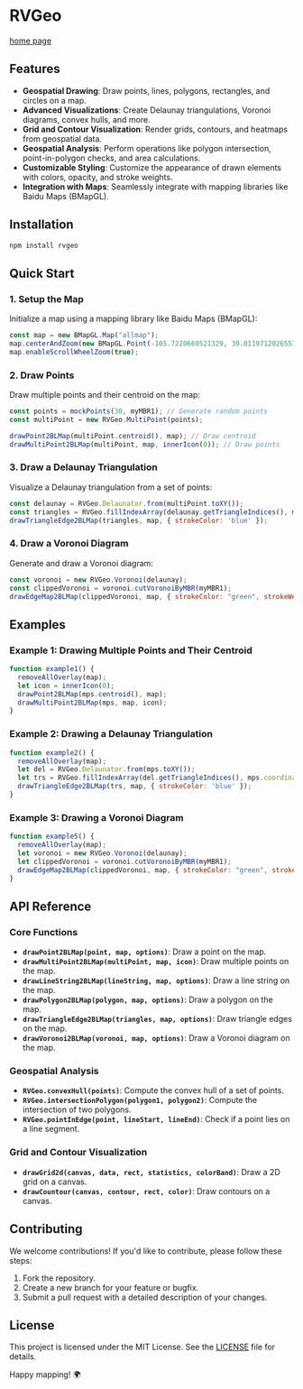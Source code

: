 # RVGeo
[home page](https://pzq123456.github.io/RVGeo/)

## Features

- **Geospatial Drawing**: Draw points, lines, polygons, rectangles, and circles on a map.
- **Advanced Visualizations**: Create Delaunay triangulations, Voronoi diagrams, convex hulls, and more.
- **Grid and Contour Visualization**: Render grids, contours, and heatmaps from geospatial data.
- **Geospatial Analysis**: Perform operations like polygon intersection, point-in-polygon checks, and area calculations.
- **Customizable Styling**: Customize the appearance of drawn elements with colors, opacity, and stroke weights.
- **Integration with Maps**: Seamlessly integrate with mapping libraries like Baidu Maps (BMapGL).

## Installation

```bash
npm install rvgeo
```


## Quick Start

### 1. Setup the Map

Initialize a map using a mapping library like Baidu Maps (BMapGL):

```javascript
const map = new BMapGL.Map("allmap");
map.centerAndZoom(new BMapGL.Point(-105.7220660521329, 39.0119712026557), 8);
map.enableScrollWheelZoom(true);
```

### 2. Draw Points

Draw multiple points and their centroid on the map:

```javascript
const points = mockPoints(30, myMBR1); // Generate random points
const multiPoint = new RVGeo.MultiPoint(points);

drawPoint2BLMap(multiPoint.centroid(), map); // Draw centroid
drawMultiPoint2BLMap(multiPoint, map, innerIcon(0)); // Draw points
```

### 3. Draw a Delaunay Triangulation

Visualize a Delaunay triangulation from a set of points:

```javascript
const delaunay = RVGeo.Delaunator.from(multiPoint.toXY());
const triangles = RVGeo.fillIndexArray(delaunay.getTriangleIndices(), multiPoint.coordinates);
drawTriangleEdge2BLMap(triangles, map, { strokeColor: 'blue' });
```

### 4. Draw a Voronoi Diagram

Generate and draw a Voronoi diagram:

```javascript
const voronoi = new RVGeo.Voronoi(delaunay);
const clippedVoronoi = voronoi.cutVoronoiByMBR(myMBR1);
drawEdgeMap2BLMap(clippedVoronoi, map, { strokeColor: "green", strokeWeight: 2, strokeOpacity: 0.5 }, true);
```

## Examples

### Example 1: Drawing Multiple Points and Their Centroid

```javascript
function example1() {
  removeAllOverlay(map);
  let icon = innerIcon(0);
  drawPoint2BLMap(mps.centroid(), map);
  drawMultiPoint2BLMap(mps, map, icon);
}
```

### Example 2: Drawing a Delaunay Triangulation

```javascript
function example2() {
  removeAllOverlay(map);
  let del = RVGeo.Delaunator.from(mps.toXY());
  let trs = RVGeo.fillIndexArray(del.getTriangleIndices(), mps.coordinates);
  drawTriangleEdge2BLMap(trs, map, { strokeColor: 'blue' });
}
```

### Example 3: Drawing a Voronoi Diagram

```javascript
function example5() {
  removeAllOverlay(map);
  let voronoi = new RVGeo.Voronoi(delaunay);
  let clippedVoronoi = voronoi.cutVoronoiByMBR(myMBR1);
  drawEdgeMap2BLMap(clippedVoronoi, map, { strokeColor: "green", strokeWeight: 2, strokeOpacity: 0.5 }, true);
}
```

## API Reference

### Core Functions

- **`drawPoint2BLMap(point, map, options)`**: Draw a point on the map.
- **`drawMultiPoint2BLMap(multiPoint, map, icon)`**: Draw multiple points on the map.
- **`drawLineString2BLMap(lineString, map, options)`**: Draw a line string on the map.
- **`drawPolygon2BLMap(polygon, map, options)`**: Draw a polygon on the map.
- **`drawTriangleEdge2BLMap(triangles, map, options)`**: Draw triangle edges on the map.
- **`drawVoronoi2BLMap(voronoi, map, options)`**: Draw a Voronoi diagram on the map.

### Geospatial Analysis

- **`RVGeo.convexHull(points)`**: Compute the convex hull of a set of points.
- **`RVGeo.intersectionPolygon(polygon1, polygon2)`**: Compute the intersection of two polygons.
- **`RVGeo.pointInEdge(point, lineStart, lineEnd)`**: Check if a point lies on a line segment.

### Grid and Contour Visualization

- **`drawGrid2d(canvas, data, rect, statistics, colorBand)`**: Draw a 2D grid on a canvas.
- **`drawCountour(canvas, contour, rect, color)`**: Draw contours on a canvas.

## Contributing

We welcome contributions! If you'd like to contribute, please follow these steps:

1. Fork the repository.
2. Create a new branch for your feature or bugfix.
3. Submit a pull request with a detailed description of your changes.

## License

This project is licensed under the MIT License. See the [LICENSE](LICENSE) file for details.

Happy mapping! 🌍
